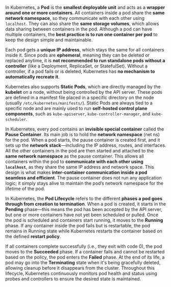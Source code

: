 In Kubernetes, a **Pod** is the **smallest deployable unit** and acts as a **wrapper around one or more containers**. All containers inside a pod share the **same network namespace**, so they communicate with each other using `localhost`. They can also share the **same storage volumes**, which allows data sharing between containers in the pod. Although a pod can have multiple containers, the **best practice is to run one container per pod** to keep the design simple and maintainable.

Each pod gets a **unique IP address**, which stays the same for all containers inside it. Since pods are **ephemeral**, meaning they can be deleted or replaced anytime, it is **not recommended to run standalone pods without a controller** (like a Deployment, ReplicaSet, or StatefulSet). Without a controller, if a pod fails or is deleted, Kubernetes has **no mechanism to automatically recreate it**.

Kubernetes also supports **Static Pods**, which are directly managed by the **kubelet** on a node, without being controlled by the API server. These pods are defined in a manifest file placed in a specific directory on the node (usually `/etc/kubernetes/manifests/`). Static Pods are always tied to a specific node and are mainly used to run **self-hosted control plane components**, such as `kube-apiserver`, `kube-controller-manager`, and `kube-scheduler`.

In Kubernetes, every pod contains an **invisible special container** called the **Pause Container**. Its main job is to hold the **network namespace** (net ns) for the pod. When a pod starts, the pause container is created first, and it sets up the **network stack**—including the IP address, routes, and interfaces. All the other containers in the pod are then started and attached to the **same network namespace** as the pause container. This allows all containers within the pod to **communicate with each other using `localhost`**, as they share the same IP address and network space. This design is what makes **inter-container communication inside a pod seamless and efficient**. The pause container does not run any application logic; it simply stays alive to maintain the pod’s network namespace for the lifetime of the pod.


In Kubernetes, the **Pod Lifecycle** refers to the different **phases a pod goes through from creation to termination**. When a pod is created, it starts in the **Pending** phase—this means the pod has been accepted by the API server, but one or more containers have not yet been scheduled or pulled. Once the pod is scheduled and containers start running, it moves to the **Running** phase. If any container inside the pod fails but is restartable, the pod remains in Running state while Kubernetes restarts the container based on the defined **restart policy**.

If all containers complete successfully (i.e., they exit with code 0), the pod moves to the **Succeeded** phase. If a container fails and cannot be restarted based on the policy, the pod enters the **Failed** phase. At the end of its life, a pod may go into the **Terminating** state when it's being gracefully deleted, allowing cleanup before it disappears from the cluster. Throughout this lifecycle, Kubernetes continuously monitors pod health and status using probes and controllers to ensure the desired state is maintained.






